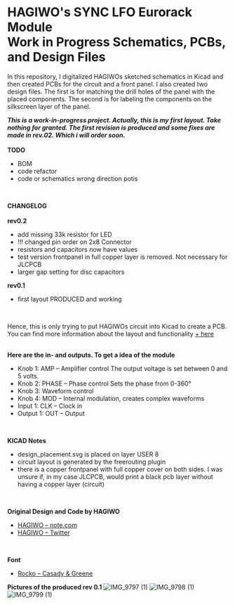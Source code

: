 
# HAGIWO's SYNC LFO Eurorack Module<br/> Work in Progress Schematics, PCBs, and Design Files 

In this repository, I digitalized HAGIWOs sketched schematics in Kicad and then created PCBs for the circuit and a front panel. I also created two design files. The first is for matching the drill holes of the panel with the placed components. The second is for labeling the components on the silkscreen layer of the panel.

***This is a work-in-progress project. Actually, this is my first layout. Take nothing for granted. The first revision is produced and some fixes are made in rev.02. Which i will order soon.*** 
<br/><br/>
**TODO** <br/>
<ul>
<li>BOM</li>
<li>code refactor</li>
<li>code or schematics wrong direction potis</li>
</ul>

<br/>

**CHANGELOG** <br/>
<br/>
**rev0.2** <br/>
<ul>
<li> add missing 33k resistor for LED </li>
<li> !!! changed pin order on 2x8 Connector </li>
<li> resistors and capacitors now have values </li>
<li> test version frontpanel in full copper layer is removed. Not necessary for JLCPCB </li>
<li> larger gap setting for disc capacitors </li>
</ul>

**rev0.1** <br/>
<ul>
<li>first layout PRODUCED and working</li>
</ul>

<br/>

Hence, this is only trying to put HAGIWOs circuit into Kicad to create a PCB. You can find more information about the layout and functionality [ + here](https://note.com/solder_state/n/n4c600f2431c3) 
<br/>
<br/>




**Here are the in- and outputs. To get a idea of the module**
- Knob 1: AMP – Amplifier control The output voltage is set between 0 and 5 volts. 
- Knob 2: PHASE – Phase control Sets the phase from 0-360° 
- Knob 3: Waveform control 
- Knob 4: MOD – Internal modulation, creates complex waveforms 
- Input 1:  CLK – Clock in
- Output 1: OUT – Output
<br/>

**KICAD Notes**
 - design_placement.svg is placed on layer USER 8
 - circuit layout is generated by the freerouting plugin
 - there is a copper frontpanel with full copper cover on both sides. I was unsure if, in my case JLCPCB, would print a black pcb layer without having a copper layer (circuit)
<br/>

**Original Design and Code by HAGIWO** 
- [HAGIWO – note.com](https://note.com/solder_state)
- [HAGIWO – Twitter](https://twitter.com/HAGIWO1)
<br/>

**Font**
- [Rocko – Casady & Greene](https://moorstation.org/typoasis/designers/casady_greene/r_z.htm)

**Pictures of the produced rev 0.1**
![IMG_9797 (1)](https://github.com/johannesstrueber/Hagiwo-Sync-LFO-Kicad-schematics-pcb-design/assets/45170421/c25686c6-26fb-4ed8-914e-01433c1cf53e)
![IMG_9798 (1)](https://github.com/johannesstrueber/Hagiwo-Sync-LFO-Kicad-schematics-pcb-design/assets/45170421/a3338d4d-da37-4a1a-977b-d7cba15d1bb9)
![IMG_9799 (1)](https://github.com/johannesstrueber/Hagiwo-Sync-LFO-Kicad-schematics-pcb-design/assets/45170421/0bfbbedc-62d9-4c7f-a594-a9986a85f2f6)
